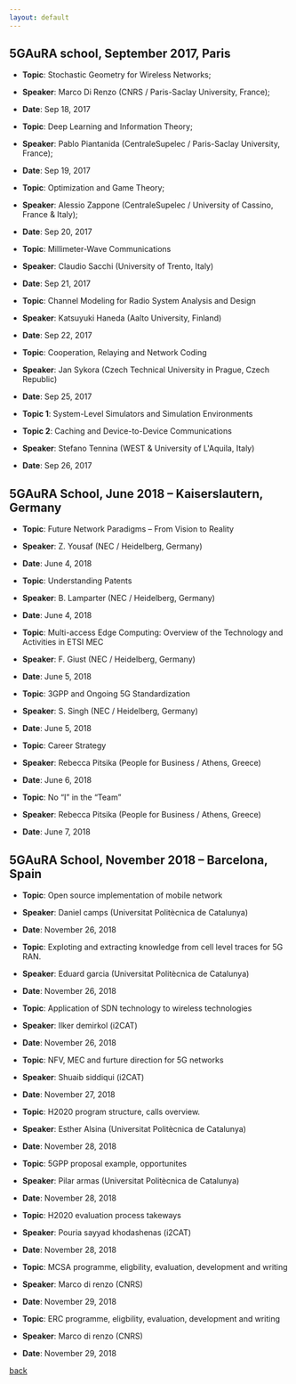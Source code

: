 ```yaml
---
layout: default
---
```


## 5GAuRA school, September 2017, Paris

- **Topic**: Stochastic Geometry for Wireless Networks;
- **Speaker**: Marco Di Renzo (CNRS / Paris-Saclay University, France);
- **Date**: Sep 18, 2017 


- **Topic**: Deep Learning and Information Theory;
- **Speaker**: Pablo Piantanida (CentraleSupelec / Paris-Saclay University, France);
- **Date**: Sep 19, 2017

- **Topic**: Optimization and Game Theory;
- **Speaker**: Alessio Zappone (CentraleSupelec / University of Cassino, France & Italy);
- **Date**: Sep 20, 2017

- **Topic**: Millimeter-Wave Communications
- **Speaker**: Claudio Sacchi (University of Trento, Italy)
- **Date**: Sep 21, 2017

- **Topic**: Channel Modeling for Radio System Analysis and Design
- **Speaker**: Katsuyuki Haneda (Aalto University, Finland)
- **Date**: Sep 22, 2017

- **Topic**: Cooperation, Relaying and Network Coding
- **Speaker**: Jan Sykora (Czech Technical University in Prague, Czech Republic)
- **Date**: Sep 25, 2017

- **Topic 1**: System-Level Simulators and Simulation Environments
- **Topic 2**: Caching and Device-to-Device Communications
- **Speaker**: Stefano Tennina (WEST & University of L'Aquila, Italy)
- **Date**: Sep 26, 2017


## 5GAuRA School, June 2018 – Kaiserslautern, Germany

- **Topic**: Future Network Paradigms – From Vision to Reality
- **Speaker**: Z. Yousaf (NEC / Heidelberg, Germany)
- **Date**: June 4, 2018

- **Topic**: Understanding Patents
- **Speaker**: B. Lamparter (NEC / Heidelberg, Germany)
- **Date**: June 4, 2018

- **Topic**: Multi-access Edge Computing: Overview of the Technology and Activities in ETSI MEC
- **Speaker**: F. Giust (NEC / Heidelberg, Germany)
- **Date**: June 5, 2018

- **Topic**: 3GPP and Ongoing 5G Standardization
- **Speaker**: S. Singh (NEC / Heidelberg, Germany)
- **Date**: June 5, 2018

- **Topic**: Career Strategy
- **Speaker**: Rebecca Pitsika (People for Business / Athens, Greece)
- **Date**: June 6, 2018

- **Topic**: No “I” in the “Team”
- **Speaker**: Rebecca Pitsika (People for Business / Athens, Greece)
- **Date**: June 7, 2018

## 5GAuRA School, November 2018 – Barcelona, Spain

- **Topic**: Open source implementation of mobile network
- **Speaker**: Daniel camps (Universitat Politècnica de Catalunya)
- **Date**: November 26, 2018

- **Topic**: Exploting and extracting knowledge from cell level traces for 5G RAN.
- **Speaker**: Eduard garcia (Universitat Politècnica de Catalunya)
- **Date**: November 26, 2018

- **Topic**: Application of SDN technology to wireless technologies
- **Speaker**: Ilker demirkol (i2CAT)
- **Date**: November 26, 2018

- **Topic**: NFV, MEC and furture direction for 5G networks
- **Speaker**: Shuaib  siddiqui (i2CAT)
- **Date**: November 27, 2018

- **Topic**: H2020 program structure, calls overview.
- **Speaker**: Esther  Alsina (Universitat Politècnica de Catalunya)
- **Date**: November 28, 2018

- **Topic**: 5GPP proposal example, opportunites
- **Speaker**: Pilar armas (Universitat Politècnica de Catalunya)
- **Date**: November 28, 2018

- **Topic**: H2020 evaluation process takeways
- **Speaker**: Pouria sayyad khodashenas (i2CAT)
- **Date**: November 28, 2018

- **Topic**: MCSA programme, eligbility, evaluation, development and writing
- **Speaker**: Marco di renzo (CNRS)
- **Date**: November 29, 2018

- **Topic**: ERC programme, eligbility, evaluation, development and writing
- **Speaker**: Marco di renzo (CNRS)
- **Date**: November 29, 2018

[back](./)
